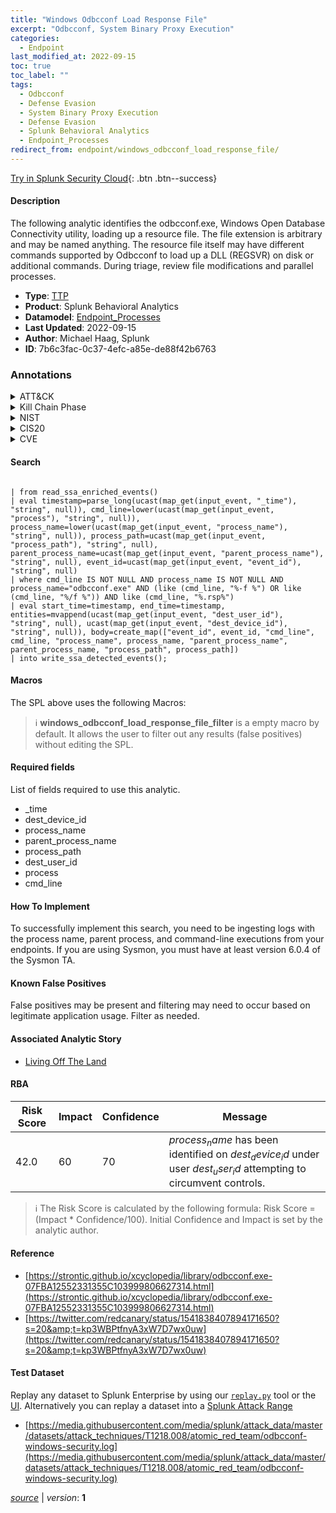 ```yaml
---
title: "Windows Odbcconf Load Response File"
excerpt: "Odbcconf, System Binary Proxy Execution"
categories:
  - Endpoint
last_modified_at: 2022-09-15
toc: true
toc_label: ""
tags:
  - Odbcconf
  - Defense Evasion
  - System Binary Proxy Execution
  - Defense Evasion
  - Splunk Behavioral Analytics
  - Endpoint_Processes
redirect_from: endpoint/windows_odbcconf_load_response_file/
---
```




[Try in Splunk Security Cloud](https://www.splunk.com/en_us/cyber-security.html){: .btn .btn--success}

#### Description

The following analytic identifies the odbcconf.exe, Windows Open Database Connectivity utility, loading up a resource file. The file extension is arbitrary and may be named anything. The resource file itself may have different commands supported by Odbcconf to load up a DLL (REGSVR) on disk or additional commands. During triage, review file modifications and parallel processes.

- **Type**: [TTP](https://github.com/splunk/security_content/wiki/Detection-Analytic-Types)
- **Product**: Splunk Behavioral Analytics
- **Datamodel**: [Endpoint_Processes](https://docs.splunk.com/Documentation/CIM/latest/User/EndpointProcesses)
- **Last Updated**: 2022-09-15
- **Author**: Michael Haag, Splunk
- **ID**: 7b6c3fac-0c37-4efc-a85e-de88f42b6763

### Annotations
<details>
  <summary>ATT&CK</summary>

<div markdown="1">

#### [ATT&CK](https://attack.mitre.org/)

| ID          | Technique   | Tactic         |
| ----------- | ----------- |--------------- |
| [T1218.008](https://attack.mitre.org/techniques/T1218/008/) | Odbcconf | Defense Evasion |

| [T1218](https://attack.mitre.org/techniques/T1218/) | System Binary Proxy Execution | Defense Evasion |

</div>
</details>


<details>
  <summary>Kill Chain Phase</summary>

<div markdown="1">

* Exploitation


</div>
</details>


<details>
  <summary>NIST</summary>

<div markdown="1">

* PR.PT
* DE.CM



</div>
</details>

<details>
  <summary>CIS20</summary>

<div markdown="1">

* CIS 3
* CIS 5
* CIS 16



</div>
</details>

<details>
  <summary>CVE</summary>

<div markdown="1">


</div>
</details>


#### Search

```

| from read_ssa_enriched_events() 
| eval timestamp=parse_long(ucast(map_get(input_event, "_time"), "string", null)), cmd_line=lower(ucast(map_get(input_event, "process"), "string", null)), process_name=lower(ucast(map_get(input_event, "process_name"), "string", null)), process_path=ucast(map_get(input_event, "process_path"), "string", null), parent_process_name=ucast(map_get(input_event, "parent_process_name"), "string", null), event_id=ucast(map_get(input_event, "event_id"), "string", null) 
| where cmd_line IS NOT NULL AND process_name IS NOT NULL AND process_name="odbcconf.exe" AND (like (cmd_line, "%-f %") OR like (cmd_line, "%/f %")) AND like (cmd_line, "%.rsp%") 
| eval start_time=timestamp, end_time=timestamp, entities=mvappend(ucast(map_get(input_event, "dest_user_id"), "string", null), ucast(map_get(input_event, "dest_device_id"), "string", null)), body=create_map(["event_id", event_id, "cmd_line", cmd_line, "process_name", process_name, "parent_process_name", parent_process_name, "process_path", process_path]) 
| into write_ssa_detected_events();
```

#### Macros
The SPL above uses the following Macros:

> :information_source:
> **windows_odbcconf_load_response_file_filter** is a empty macro by default. It allows the user to filter out any results (false positives) without editing the SPL.



#### Required fields
List of fields required to use this analytic.
* _time
* dest_device_id
* process_name
* parent_process_name
* process_path
* dest_user_id
* process
* cmd_line



#### How To Implement
To successfully implement this search, you need to be ingesting logs with the process name, parent process, and command-line executions from your endpoints. If you are using Sysmon, you must have at least version 6.0.4 of the Sysmon TA.
#### Known False Positives
False positives may be present and filtering may need to occur based on legitimate application usage. Filter as needed.

#### Associated Analytic Story
* [Living Off The Land](/stories/living_off_the_land)




#### RBA

| Risk Score  | Impact      | Confidence   | Message      |
| ----------- | ----------- |--------------|--------------|
| 42.0 | 60 | 70 | $process_name$ has been identified on $dest_device_id$ under user $dest_user_id$ attempting to circumvent controls. |


> :information_source:
> The Risk Score is calculated by the following formula: Risk Score = (Impact * Confidence/100). Initial Confidence and Impact is set by the analytic author.


#### Reference

* [https://strontic.github.io/xcyclopedia/library/odbcconf.exe-07FBA12552331355C103999806627314.html](https://strontic.github.io/xcyclopedia/library/odbcconf.exe-07FBA12552331355C103999806627314.html)
* [https://twitter.com/redcanary/status/1541838407894171650?s=20&amp;t=kp3WBPtfnyA3xW7D7wx0uw](https://twitter.com/redcanary/status/1541838407894171650?s=20&amp;t=kp3WBPtfnyA3xW7D7wx0uw)



#### Test Dataset
Replay any dataset to Splunk Enterprise by using our [`replay.py`](https://github.com/splunk/attack_data#using-replaypy) tool or the [UI](https://github.com/splunk/attack_data#using-ui).
Alternatively you can replay a dataset into a [Splunk Attack Range](https://github.com/splunk/attack_range#replay-dumps-into-attack-range-splunk-server)

* [https://media.githubusercontent.com/media/splunk/attack_data/master/datasets/attack_techniques/T1218.008/atomic_red_team/odbcconf-windows-security.log](https://media.githubusercontent.com/media/splunk/attack_data/master/datasets/attack_techniques/T1218.008/atomic_red_team/odbcconf-windows-security.log)



[*source*](https://github.com/splunk/security_content/tree/develop/detections/endpoint/windows_odbcconf_load_response_file.yml) \| *version*: **1**